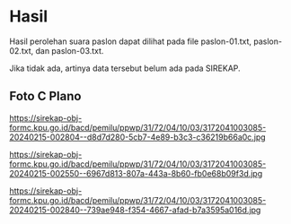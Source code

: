 # Hasil

Hasil perolehan suara paslon dapat dilihat pada file paslon-01.txt, paslon-02.txt, dan paslon-03.txt.

Jika tidak ada, artinya data tersebut belum ada pada SIREKAP.

## Foto C Plano

https://sirekap-obj-formc.kpu.go.id/bacd/pemilu/ppwp/31/72/04/10/03/3172041003085-20240215-002804--d8d7d280-5cb7-4e89-b3c3-c36219b66a0c.jpg

https://sirekap-obj-formc.kpu.go.id/bacd/pemilu/ppwp/31/72/04/10/03/3172041003085-20240215-002550--6967d813-807a-443a-8b60-fb0e68b09f3d.jpg

https://sirekap-obj-formc.kpu.go.id/bacd/pemilu/ppwp/31/72/04/10/03/3172041003085-20240215-002840--739ae948-f354-4667-afad-b7a3595a016d.jpg

